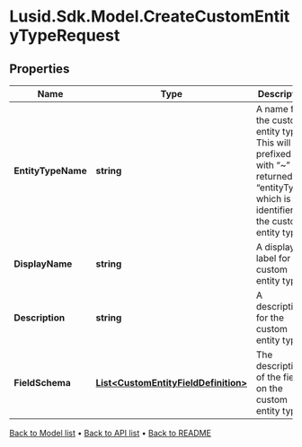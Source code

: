 # Lusid.Sdk.Model.CreateCustomEntityTypeRequest

## Properties

Name | Type | Description | Notes
------------ | ------------- | ------------- | -------------
**EntityTypeName** | **string** | A name for the custom entity type. This will be prefixed with “~” and returned as “entityType”, which is the identifier for the custom entity type. | 
**DisplayName** | **string** | A display label for the custom entity type. | 
**Description** | **string** | A description for the custom entity type. | 
**FieldSchema** | [**List&lt;CustomEntityFieldDefinition&gt;**](CustomEntityFieldDefinition.md) | The description of the fields on the custom entity type. | 

[Back to Model list](../README.md#documentation-for-models) &#8226; [Back to API list](../README.md#documentation-for-api-endpoints) &#8226; [Back to README](../README.md)

